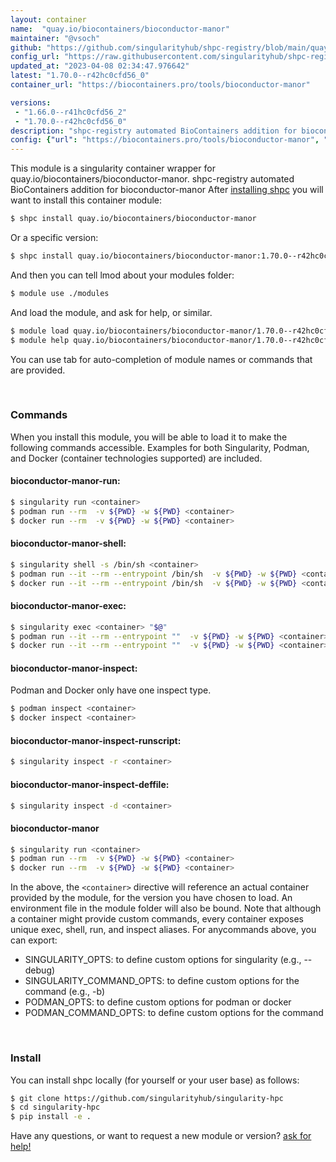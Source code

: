 ```yaml
---
layout: container
name:  "quay.io/biocontainers/bioconductor-manor"
maintainer: "@vsoch"
github: "https://github.com/singularityhub/shpc-registry/blob/main/quay.io/biocontainers/bioconductor-manor/container.yaml"
config_url: "https://raw.githubusercontent.com/singularityhub/shpc-registry/main/quay.io/biocontainers/bioconductor-manor/container.yaml"
updated_at: "2023-04-08 02:34:47.976642"
latest: "1.70.0--r42hc0cfd56_0"
container_url: "https://biocontainers.pro/tools/bioconductor-manor"

versions:
 - "1.66.0--r41hc0cfd56_2"
 - "1.70.0--r42hc0cfd56_0"
description: "shpc-registry automated BioContainers addition for bioconductor-manor"
config: {"url": "https://biocontainers.pro/tools/bioconductor-manor", "maintainer": "@vsoch", "description": "shpc-registry automated BioContainers addition for bioconductor-manor", "latest": {"1.70.0--r42hc0cfd56_0": "sha256:3c1dae10354315004730edd26e6487047fe7a2f1d014da71adc662b43e61a4eb"}, "tags": {"1.66.0--r41hc0cfd56_2": "sha256:79b8ef18b7fd494c5d00b545db7ae3acd8795a8d04dce7c1f2f82edb5dabc7b5", "1.70.0--r42hc0cfd56_0": "sha256:3c1dae10354315004730edd26e6487047fe7a2f1d014da71adc662b43e61a4eb"}, "docker": "quay.io/biocontainers/bioconductor-manor"}
---
```


This module is a singularity container wrapper for quay.io/biocontainers/bioconductor-manor.
shpc-registry automated BioContainers addition for bioconductor-manor
After [installing shpc](#install) you will want to install this container module:


```bash
$ shpc install quay.io/biocontainers/bioconductor-manor
```

Or a specific version:

```bash
$ shpc install quay.io/biocontainers/bioconductor-manor:1.70.0--r42hc0cfd56_0
```

And then you can tell lmod about your modules folder:

```bash
$ module use ./modules
```

And load the module, and ask for help, or similar.

```bash
$ module load quay.io/biocontainers/bioconductor-manor/1.70.0--r42hc0cfd56_0
$ module help quay.io/biocontainers/bioconductor-manor/1.70.0--r42hc0cfd56_0
```

You can use tab for auto-completion of module names or commands that are provided.

<br>

### Commands

When you install this module, you will be able to load it to make the following commands accessible.
Examples for both Singularity, Podman, and Docker (container technologies supported) are included.

#### bioconductor-manor-run:

```bash
$ singularity run <container>
$ podman run --rm  -v ${PWD} -w ${PWD} <container>
$ docker run --rm  -v ${PWD} -w ${PWD} <container>
```

#### bioconductor-manor-shell:

```bash
$ singularity shell -s /bin/sh <container>
$ podman run --it --rm --entrypoint /bin/sh  -v ${PWD} -w ${PWD} <container>
$ docker run --it --rm --entrypoint /bin/sh  -v ${PWD} -w ${PWD} <container>
```

#### bioconductor-manor-exec:

```bash
$ singularity exec <container> "$@"
$ podman run --it --rm --entrypoint ""  -v ${PWD} -w ${PWD} <container> "$@"
$ docker run --it --rm --entrypoint ""  -v ${PWD} -w ${PWD} <container> "$@"
```

#### bioconductor-manor-inspect:

Podman and Docker only have one inspect type.

```bash
$ podman inspect <container>
$ docker inspect <container>
```

#### bioconductor-manor-inspect-runscript:

```bash
$ singularity inspect -r <container>
```

#### bioconductor-manor-inspect-deffile:

```bash
$ singularity inspect -d <container>
```



#### bioconductor-manor

```bash
$ singularity run <container>
$ podman run --rm  -v ${PWD} -w ${PWD} <container>
$ docker run --rm  -v ${PWD} -w ${PWD} <container>
```


In the above, the `<container>` directive will reference an actual container provided
by the module, for the version you have chosen to load. An environment file in the
module folder will also be bound. Note that although a container
might provide custom commands, every container exposes unique exec, shell, run, and
inspect aliases. For anycommands above, you can export:

 - SINGULARITY_OPTS: to define custom options for singularity (e.g., --debug)
 - SINGULARITY_COMMAND_OPTS: to define custom options for the command (e.g., -b)
 - PODMAN_OPTS: to define custom options for podman or docker
 - PODMAN_COMMAND_OPTS: to define custom options for the command

<br>

### Install

You can install shpc locally (for yourself or your user base) as follows:

```bash
$ git clone https://github.com/singularityhub/singularity-hpc
$ cd singularity-hpc
$ pip install -e .
```

Have any questions, or want to request a new module or version? [ask for help!](https://github.com/singularityhub/singularity-hpc/issues)